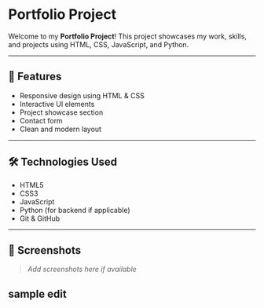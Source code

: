 # Portfolio Project

Welcome to my **Portfolio Project**! This project showcases my work, skills, and projects using HTML, CSS, JavaScript, and Python.

---

## 🚀 Features

- Responsive design using HTML & CSS
- Interactive UI elements
- Project showcase section
- Contact form
- Clean and modern layout

---

## 🛠️ Technologies Used

- HTML5
- CSS3
- JavaScript
- Python (for backend if applicable)
- Git & GitHub

---

## 📸 Screenshots

> _Add screenshots here if available_

## sample edit
